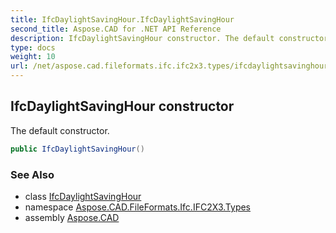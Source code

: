 ```yaml
---
title: IfcDaylightSavingHour.IfcDaylightSavingHour
second_title: Aspose.CAD for .NET API Reference
description: IfcDaylightSavingHour constructor. The default constructor
type: docs
weight: 10
url: /net/aspose.cad.fileformats.ifc.ifc2x3.types/ifcdaylightsavinghour/ifcdaylightsavinghour/
---
```

## IfcDaylightSavingHour constructor

The default constructor.

```csharp
public IfcDaylightSavingHour()
```

### See Also

* class [IfcDaylightSavingHour](../)
* namespace [Aspose.CAD.FileFormats.Ifc.IFC2X3.Types](../../ifcdaylightsavinghour/)
* assembly [Aspose.CAD](../../../)


